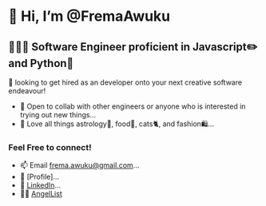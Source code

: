 # 👋 Hi, I’m @FremaAwuku

## 👩🏿‍💻 Software Engineer proficient in Javascript✏️ and Python🐍
👀 looking to get hired as an developer onto your next creative software endeavour!
* 🌱 Open to collab with other engineers or anyone who is interested in trying out new things...
* 💞️ Love all things astrology🔮, food🍣, cats🐈, and fashion🛍...

### Feel Free to connect! 
* 📫 Email [frema.awuku@gmail.com](mailto:frema.awuku@gmail.com)...
* 👤 [Profile]...
* 👥 [LinkedIn](https://www.linkedin.com/in/frema-awuku/)...
* 👼🏿 [AngelList](https://angel.co/u/frema-awuku)


<!---
FremaAwuku/FremaAwuku is a ✨ special ✨ repository because its `README.md` (this file) appears on your GitHub profile.
You can click the Preview link to take a look at your changes.
--->
